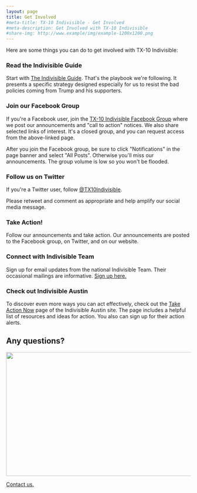 ```yaml
---
layout: page
title: Get Involved
#meta-title: TX-10 Indivisible - Get Involved
#meta-description: Get Involved with TX-10 Indivisible
#share-img: http://www.example/img/example-1200x1200.png
---
```


Here are some things you can do to get involved with TX-10 Indivisible:

### Read the Indivisible Guide

Start with [The Indivisible
Guide](https://www.indivisibleguide.com/download-the-guide). That's
the playbook we're following. It presents a specific strategy designed
especially for us to resist the bad policies coming from Trump and
his supporters.

### Join our Facebook Group

If you're a Facebook user, join the [TX-10 Indivisible Facebook
Group](https://www.facebook.com/groups/tx10indivisible/) where we post our
announcements and "call to action" notices. We also share selected
links of interest. It's a closed group, and you can request access from the above-linked page.

After you join the Facebook group, be sure to click "Notifications"
in the page banner and select "All Posts". Otherwise you'll miss our
announcements. The group volume is low so you won't be flooded.

### Follow us on Twitter

If you're a Twitter user, follow [@TX10Indivisible](https://twitter.com/TX10Indivisible).

Please retweet and comment as appropriate and help amplify our social media message.

### Take Action!

Follow our announcements and take action. Our announcements are posted
to the Facebook group, on Twitter, and on our website.

### Connect with Indivisible Team

Sign up for email updates from the national Indivisible Team.
Their occasional mailings are informative.
[Sign up here.](https://www.indivisibleguide.com/)

### Check out Indivisible Austin

To discover even more ways you can act effectively, check out the
[Take Action Now](http://www.indivisibleaustin.com/take-action-now/)
page of the Indivisible Austin site. The page includes a helpful list
of resources and ideas for action. You also can sign up for their
action alerts.


## Any questions?

<div style="text-align:center">
<a href="https://www.youtube.com/watch?v=rS00xWnqwvI"><img width="600" height="337" src="/img/davis-s-pumpkins-600x337.jpg" /></a>
</div>

[Contact us.](mailto:info@tx10indivisible.us)
